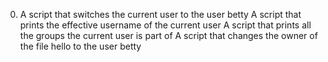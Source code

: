 0. A script that switches the current user to the user betty
A script that prints the effective username of the current user
 A script that prints all the groups the current user is part of
A script that changes the owner of the file hello to the user betty
